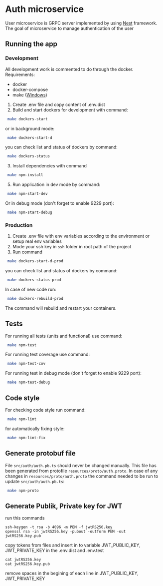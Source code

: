 # Auth microservice
User microservice is GRPC server implemented by using [Nest](https://github.com/nestjs/nest) framework.
The goal of microservice to manage authentication of the user

## Running the app

### Development
All development work is commented to do through the docker.
Requirements:
 - docker
 - docker-compose 
 - make ([Windows](https://gnuwin32.sourceforge.net/packages/make.htm))
1. Create .env file and copy content of .env.dist
2. Build and start dockers for development with command:
```bash
 make dockers-start
```
or in background mode:
```bash
 make dockers-start-d
```
you can check list and status of dockers by command:
```bash
 make dockers-status
```
3. Install dependencies with command
```bash
 make npm-install
```
5. Run application in dev mode by command:
```bash
 make npm-start-dev
```
Or in debug mode (don't forget to enable 9229 port):
```bash
 make npm-start-debug
```

### Production
1. Create .env file with env variables according to the environment or setup real env variables
2. Mode your ssh key in `ssh` folder in root path of the project
3. Run command
```bash
 make dockers-start-d-prod
```
you can check list and status of dockers by command:
```bash
 make dockers-status-prod
```
In case of new code run:
```bash
 make dockers-rebuild-prod
```
The command will rebuild and restart your containers.

## Tests
For running all tests (units and functional) use command:
```bash
 make npm-test
```
For running test coverage use command:
```bash
 make npm-test-cov
```
For running test in debug mode (don't forget to enable 9229 port):
```bash
 make npm-test-debug
```

## Code style
For checking code style run command:
```bash
 make npm-lint
```
for automatically fixing style:
```bash
 make npm-lint-fix
```

## Generate protobuf file
File `src/auth/auth.pb.ts` should never be changed manually.
This file has been generated from protofile `resources/proto/auth.proto`.
In case of any changes in `resources/proto/auth.proto` the command needed to be run to update `src/auth/auth.pb.ts`:
```bash
 make npm-proto
```

## Generate Publik, Private key  for JWT
run this commands 
````
ssh-keygen -t rsa -b 4096 -m PEM -f jwtRS256.key
openssl rsa -in jwtRS256.key -pubout -outform PEM -out jwtRS256.key.pub
````
copy tokens from files and insert in to variable JWT_PUBLIC_KEY, JWT_PRIVATE_KEY in the  .env.dist  and .env.test
```
cat jwtRS256.key
cat jwtRS256.key.pub
```
remove spaces in the begining of each line in JWT_PUBLIC_KEY, JWT_PRIVATE_KEY